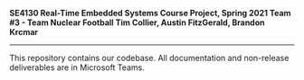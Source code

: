 
**SE4130 Real-Time Embedded Systems
Course Project, Spring 2021
Team #3 - Team Nuclear Football
Tim Collier, Austin FitzGerald, Brandon Krcmar**

---

This repository contains our codebase. All documentation and non-release deliverables are in Microsoft Teams.
